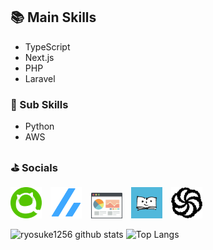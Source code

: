 ## 📚 Main Skills
- TypeScript
- Next.js     
- PHP
- Laravel

### 📘 Sub Skills
- Python
- AWS

### ⛳️ Socials
<a href="https://qiita.com/e8750520"><img src="https://github.com/ryosuke1256/image/blob/main/qiita-favicon.png" width=50px></a>&nbsp;&nbsp;&thinsp;
<a href="https://zenn.dev/reactlover"><img src="https://github.com/ryosuke1256/image/blob/main/zenn.svg" width=50px></a>&nbsp;&nbsp;&thinsp;
<a href="https://ryosuke-portfolio.vercel.app"><img src="https://github.com/ryosuke1256/image/blob/main/icon1.png" width="50px" ></a>&nbsp;&nbsp;&thinsp;
<a href="https://booklog.jp/users/ryobookxx"><img src="https://github.com/ryosuke1256/image/blob/main/fb_booklog.jpg" width=50px></a>&nbsp;&nbsp;&thinsp;
<a href="https://www.codewars.com/users/ryosuke1256"><img src="https://github.com/ryosuke1256/image/blob/main/codewars-svgrepo-com.svg" width=50px></a>   


![ryosuke1256 github stats](https://github-readme-stats.vercel.app/api?username=ryosuke1256&rank_icon=github&count_private=true&show_icons=true&theme=holi)
![Top Langs](https://github-readme-stats.vercel.app/api/top-langs/?username=ryosuke1256&langs_count=12&theme=holi&layout=compact&hide=Blade,HTML,CSS)<br>
